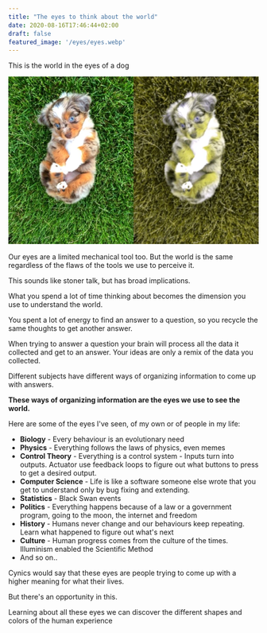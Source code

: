 ```yaml
---
title: "The eyes to think about the world"
date: 2020-08-16T17:46:44+02:00
draft: false
featured_image: '/eyes/eyes.webp'
---
```


This is the world in the eyes of a dog

![](/eyes/world-dog-eyes.webp)

Our eyes are a limited mechanical tool too. But the world is the same regardless of the flaws of the tools we use to perceive it.

This sounds like stoner talk, but has broad implications.

What you spend a lot of time thinking about becomes the dimension you use to understand the world.

You spent a lot of energy to find an answer to a question, so you recycle the same thoughts to get another answer.

When trying to answer a question your brain will process all the data it collected and get to an answer. Your ideas are only a remix of the data you collected.

Different subjects have different ways of organizing information to come up with answers.

**These ways of organizing information are the eyes we use to see the world.**

Here are some of the eyes I've seen, of my own or of people in my life:

*   **Biology** - Every behaviour is an evolutionary need
*   **Physics** - Everything follows the laws of physics, even memes
*   **Control Theory** - Everything is a control system - Inputs turn into outputs. Actuator use feedback loops to figure out what buttons to press to get a desired output.
*   **Computer Science** - Life is like a software someone else wrote that you get to understand only by bug fixing and extending.
*   **Statistics** - Black Swan events
*   **Politics** - Everything happens because of a law or a government program, going to the moon, the internet and freedom
*   **History** - Humans never change and our behaviours keep repeating. Learn what happened to figure out what's next
*   **Culture** - Human progress comes from the culture of the times. Illuminism enabled the Scientific Method
*   And so on..

Cynics would say that these eyes are people trying to come up with a higher meaning for what their lives.

But there's an opportunity in this.

Learning about all these eyes we can discover the different shapes and colors of the human experience
